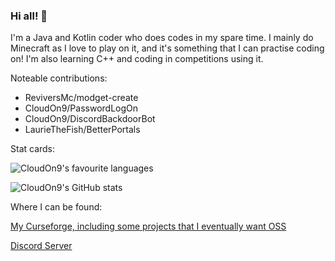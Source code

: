 ### Hi all! 👋

I'm a Java and Kotlin coder who does codes in my spare time. I mainly do Minecraft as I love to play on it, and it's something that I can practise coding on! 
I'm also learning C++ and coding in competitions using it.

Noteable contributions: 
  - ReviversMc/modget-create
  - CloudOn9/PasswordLogOn
  - CloudOn9/DiscordBackdoorBot
  - LaurieTheFish/BetterPortals


Stat cards:

![CloudOn9's favourite languages](https://github-readme-stats.vercel.app/api/top-langs/?username=cloudon9&theme=radical)

![CloudOn9's GitHub stats](https://github-readme-stats.vercel.app/api?username=cloudon9&show_icons=true&theme=radical)

Where I can be found:

[My Curseforge, including some projects that I eventually want OSS](https://www.curseforge.com/members/cloudonnine/projects/)

[Discord Server](https://discord.gg/nPbakm9eEr)
